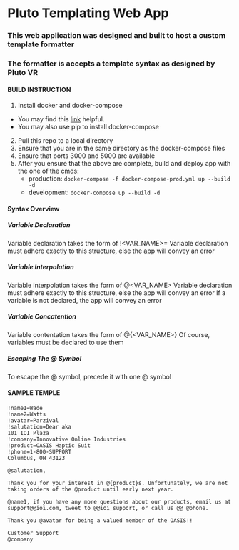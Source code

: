 # Pluto Templating Web App

### This web application was designed and built to host a custom template formatter

### The formatter is accepts a template syntax as designed by Pluto VR

#### BUILD INSTRUCTION

1. Install docker and docker-compose

- You may find this [link](https://www.digitalocean.com/community/tutorials/how-to-install-and-use-docker-on-ubuntu-20-04) helpful.
- You may also use pip to install docker-compose

2. Pull this repo to a local directory
3. Ensure that you are in the same directory as the docker-compose files
4. Ensure that ports 3000 and 5000 are available
5. After you ensure that the above are complete, build and deploy app with the one of the cmds:
   - production: `docker-compose -f docker-compose-prod.yml up --build -d`
   - development: `docker-compose up --build -d`

#### Syntax Overview

##### Variable Declaration

Variable declaration takes the form of !<VAR_NAME>=<VALUE>
Variable declaration must adhere exactly to this structure, else the app will convey an error

##### Variable Interpolation

Variable interpolation takes the form of @<VAR_NAME>
Variable declaration must adhere exactly to this structure, else the app will convey an error
If a variable is not declared, the app will convey an error

##### Variable Concatention

Variable contentation takes the form of @{<VAR_NAME>}<TEXT>
Of course, variables must be declared to use them

##### Escaping The @ Symbol

To escape the @ symbol, precede it with one @ symbol

#### SAMPLE TEMPLE

```
!name1=Wade
!name2=Watts
!avatar=Parzival
!salutation=Dear aka
101 IOI Plaza
!company=Innovative Online Industries
!product=OASIS Haptic Suit
!phone=1-800-SUPPORT
Columbus, OH 43123

@salutation,

Thank you for your interest in @{product}s. Unfortunately, we are not taking orders of the @product until early next year.

@name1, if you have any more questions about our products, email us at support@@ioi.com, tweet to @@ioi_support, or call us @@ @phone.

Thank you @avatar for being a valued member of the OASIS!!

Customer Support
@company
```
